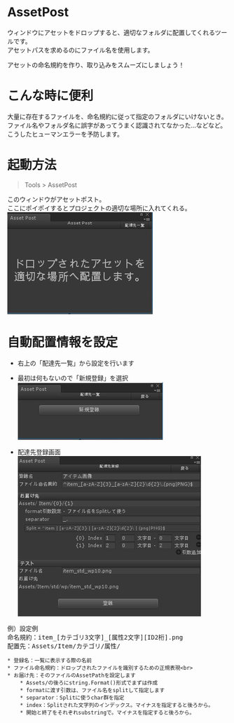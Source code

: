 # AssetPost
ウィンドウにアセットをドロップすると、適切なフォルダに配置してくれるツールです。<br>
アセットパスを求めるのにファイル名を使用します。

アセットの命名規約を作り、取り込みをスムーズにしましょう！


# こんな時に便利
大量に存在するファイルを、命名規約に従って指定のフォルダにいけないとき。<br>
ファイル名やフォルダ名に誤字があってうまく認識されてなかった…などなど。<br>
こうしたヒューマンエラーを予防します。


# 起動方法

> Tools > AssetPost

このウィンドウがアセットポスト。<br>
ここにポイポイするとプロジェクトの適切な場所に入れてくれる。<br>
![AssetPost](./Readme_files/assetpost_image.jpg "image")


# 自動配置情報を設定

* 右上の「配達先一覧」から設定を行います

* 最初は何もないので「新規登録」を選択<br>
![配達先一覧](./Readme_files/addresslist.jpg "image")

* 配達先登録画面<br>
![配達先登録](./Readme_files/register_address.jpg "image")
<pre>
例）設定例
命名規約：item_[カテゴリ3文字]_[属性2文字][ID2桁].png
配置先：Assets/Item/カテゴリ/属性/
</pre>

	* 登録名：一覧に表示する際の名前
	* ファイル命名規約：ドロップされたファイルを識別するための正規表現<br>
	* お届け先：そのファイルのAssetPathを設定します
		* Assets/の後ろにstring.Format()形式でまずは作成
		* formatに渡す引数は、ファイル名をsplitして指定します
		* separator：Splitに使うchar群を指定
		* index：Splitされた文字列のインデックス。マイナスを指定すると後ろから。
		* 開始と終了をそれぞれsubstringで。マイナスを指定すると後ろから。



